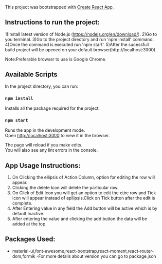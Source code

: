 This project was bootstrapped with [Create React App](https://github.com/facebook/create-react-app).

Instructions to run the project:
--------------------------------

1)Install latest version of Node.js (https://nodejs.org/en/download/).
2)Go to you terminal.
3)Go to the project directory and run  'npm install' command.
4)Once the command is executed run 'npm start'.
5)After the sucessfull build project will be opened on your default browser(http://localhost:3000).


Note:Preferable browser to use is Google Chrome.

## Available Scripts

In the project directory, you can run:

### `npm install`
  Installs all the package required for the project.
  
### `npm start`

Runs the app in the development mode.<br>
Open [http://localhost:3000](http://localhost:3000) to view it in the browser.

The page will reload if you make edits.<br>
You will also see any lint errors in the console.

App Usage Instructions:
------------------

1) On Clicking the ellipsis of Action Column, option for editing the row will appear.
2) Clicking the delete Icon  will delete the  particular row.
3) On Click of Edit Icon you will get an option to edit the etire row and Tick icon will 
    appear instead of epllipsis.Click on Tick button after the edit is complete.
4) After Entering value in any field the Add button will be active which is by default Inactive.
5) After entering the value and clicking the add button the data will be added at the top.


Packages Used:
--------------
- material-ui,font-awesome,react-bootstrap,react-moment,react-router-dom,formik
-For more details about version you can go to package.json







